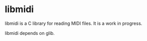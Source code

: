 libmidi
=======
libmidi is a C library for reading MIDI files. It is a work in progress. 

libmidi depends on glib. 

